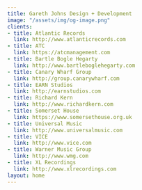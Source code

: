 ```yaml
---
title: Gareth Johns Design + Development
image: "/assets/img/og-image.png"
clients:
- title: Atlantic Records
  link: http://www.atlanticrecords.com
- title: ATC
  link: https://atcmanagement.com
- title: Bartle Bogle Hegarty
  link: http://www.bartleboglehegarty.com
- title: Canary Wharf Group
  link: http://group.canarywharf.com
- title: EARN Studios
  link: http://earnstudios.com
- title: Richard Kern
  link: http://www.richardkern.com
- title: Somerset House
  link: https://www.somersethouse.org.uk
- title: Universal Music
  link: http://www.universalmusic.com
- title: VICE
  link: http://www.vice.com
- title: Warner Music Group
  link: http://www.wmg.com
- title: XL Recordings
  link: http://www.xlrecordings.com
layout: home
---
```


